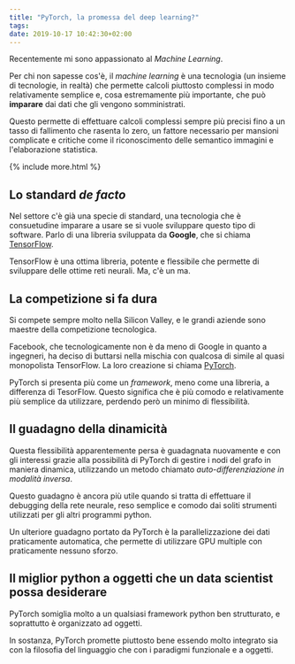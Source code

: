 ```yaml
---
title: "PyTorch, la promessa del deep learning?"
tags: 
date: 2019-10-17 10:42:30+02:00
---
```


Recentemente mi sono appassionato al *Machine Learning*.

Per chi non sapesse cos'è, il *machine learning* è una tecnologia (un insieme di tecnologie, in realtà) che permette calcoli piuttosto complessi in modo relativamente semplice e, cosa estremamente più importante, che può **imparare** dai dati che gli vengono somministrati.

Questo permette di effettuare calcoli complessi sempre più precisi fino a un tasso di fallimento che rasenta lo zero, un fattore necessario per mansioni complicate e critiche come il riconoscimento delle semantico immagini e l'elaborazione statistica.

{% include more.html %}

## Lo standard *de facto*

Nel settore c'è già una specie di standard, una tecnologia che è consuetudine imparare a usare se si vuole sviluppare questo tipo di software. Parlo di una libreria sviluppata da **Google**, che si chiama [TensorFlow](https://www.tensorflow.org/).

TensorFlow è una ottima libreria, potente e flessibile che permette di sviluppare delle ottime reti neurali. Ma, c'è un ma.

## La competizione si fa dura

Si compete sempre molto nella Silicon Valley, e le grandi aziende sono maestre della competizione tecnologica.

Facebook, che tecnologicamente non è da meno di Google in quanto a ingegneri, ha deciso di buttarsi nella mischia con qualcosa di simile al quasi monopolista TensorFlow. La loro creazione si chiama [PyTorch](https://pytorch.org/).

PyTorch si presenta più come un *framework*, meno come una libreria, a differenza di TesorFlow. Questo significa che è più comodo e relativamente più semplice da utilizzare, perdendo però un minimo di flessibilità.

## Il guadagno della dinamicità

Questa flessibilità apparentemente persa è guadagnata nuovamente e con gli interessi grazie alla possibilità di PyTorch di gestire i nodi del grafo in maniera dinamica, utilizzando un metodo chiamato *auto-differenziazione in modalità inversa*.

Questo guadagno è ancora più utile quando si tratta di effettuare il debugging della rete neurale, reso semplice e comodo dai soliti strumenti utilizzati per gli altri programmi python.

Un ulteriore guadagno portato da PyTorch è la parallelizzazione dei dati praticamente automatica, che permette di utilizzare GPU multiple con praticamente nessuno sforzo.

## Il miglior python a oggetti che un data scientist possa desiderare

PyTorch somiglia molto a un qualsiasi framework python ben strutturato, e soprattutto è organizzato ad oggetti.

In sostanza, PyTorch promette piuttosto bene essendo molto integrato sia con la filosofia del linguaggio che con i paradigmi funzionale e a oggetti.
